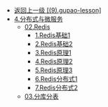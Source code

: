 - [返回上一级 [(9).gupao-lesson]](2.JavaNotes/(9).gupao-lesson/)
- [4.分布式与微服务](2.JavaNotes/(9).gupao-lesson/4.分布式与微服务/)
  - [02.Redis](2.JavaNotes/(9).gupao-lesson/4.分布式与微服务/02.Redis/)
    - [1.Redis基础1](2.JavaNotes/(9).gupao-lesson/4.分布式与微服务/02.Redis/1.Redis基础1.md)
    - [2.Redis基础2](2.JavaNotes/(9).gupao-lesson/4.分布式与微服务/02.Redis/2.Redis基础2.md)
    - [3.Redis原理1](2.JavaNotes/(9).gupao-lesson/4.分布式与微服务/02.Redis/3.Redis原理1.md)
    - [4.Redis原理2](2.JavaNotes/(9).gupao-lesson/4.分布式与微服务/02.Redis/4.Redis原理2.md)
    - [5.Redis原理3](2.JavaNotes/(9).gupao-lesson/4.分布式与微服务/02.Redis/5.Redis原理3.md)
    - [6.Redis分布式1](2.JavaNotes/(9).gupao-lesson/4.分布式与微服务/02.Redis/6.Redis分布式1.md)
    - [7.Redis分布式2](2.JavaNotes/(9).gupao-lesson/4.分布式与微服务/02.Redis/7.Redis分布式2.md)
  - [03.分库分表](2.JavaNotes/(9).gupao-lesson/4.分布式与微服务/03.分库分表/)
